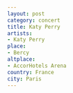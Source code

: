 ```yaml
---
layout: post
category: concert
title: Katy Perry
artists: 
- Katy Perry
place:
- Bercy
altplace:
- AccorHotels Arena
country: France
city: Paris
---
```


